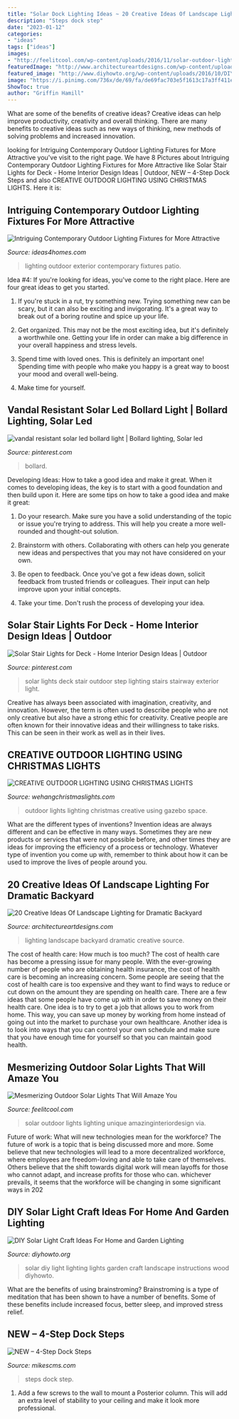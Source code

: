 ```yaml
---
title: "Solar Dock Lighting Ideas ~ 20 Creative Ideas Of Landscape Lighting For Dramatic Backyard"
description: "Steps dock step"
date: "2023-01-12"
categories:
- "ideas"
tags: ["ideas"]
images:
- "http://feelitcool.com/wp-content/uploads/2016/11/solar-outdoor-lighting-ideas3.jpg"
featuredImage: "http://www.architectureartdesigns.com/wp-content/uploads/2014/01/1231-630x419.jpg"
featured_image: "http://www.diyhowto.org/wp-content/uploads/2016/10/DIYHowto-DIY-Solar-Light-Lighting-Ideas-Picture-Instructions-09.jpg"
image: "https://i.pinimg.com/736x/de/69/fa/de69fac703e5f1613c17a3ff411eadaf.jpg"
ShowToc: true
author: "Griffin Hamill"
---
```



What are some of the benefits of creative ideas?
Creative ideas can help improve productivity, creativity and overall thinking. There are many benefits to creative ideas such as new ways of thinking, new methods of solving problems and increased innovation.

	

		
looking for Intriguing Contemporary Outdoor Lighting Fixtures for More Attractive you've visit to the right page. We have 8 Pictures about Intriguing Contemporary Outdoor Lighting Fixtures for More Attractive like Solar Stair Lights for Deck - Home Interior Design Ideas | Outdoor, NEW – 4-Step Dock Steps and also CREATIVE OUTDOOR LIGHTING USING CHRISTMAS LIGHTS. Here it is:
		
    
## Intriguing Contemporary Outdoor Lighting Fixtures For More Attractive

<img loading=lazy src="http://www.ideas4homes.com/wp-content/uploads/2015/08/Contemporary-Outdoor-Lighting-Fixtures-and-Dark-Wicker-Sofa-Chaise-in-Cozy-Patio-facing-Grass-Yard.jpg" onerror="this.onerror=null;this.src='https://tse4.mm.bing.net/th?id=OIP.yGHn3X1kc2Sdk-ZGJjHIrQHaFM&amp;pid=15.1';" alt="Intriguing Contemporary Outdoor Lighting Fixtures for More Attractive">

_Source: ideas4homes.com_

>lighting outdoor exterior contemporary fixtures patio. 

	

Idea #4:
If you're looking for ideas, you've come to the right place. Here are four great ideas to get you started.
1. If you're stuck in a rut, try something new. Trying something new can be scary, but it can also be exciting and invigorating. It's a great way to break out of a boring routine and spice up your life.

2. Get organized. This may not be the most exciting idea, but it's definitely a worthwhile one. Getting your life in order can make a big difference in your overall happiness and stress levels.

3. Spend time with loved ones. This is definitely an important one! Spending time with people who make you happy is a great way to boost your mood and overall well-being.

4. Make time for yourself.

    
## Vandal Resistant Solar Led Bollard Light | Bollard Lighting, Solar Led

<img loading=lazy src="https://i.pinimg.com/736x/de/69/fa/de69fac703e5f1613c17a3ff411eadaf.jpg" onerror="this.onerror=null;this.src='https://tse3.mm.bing.net/th?id=OIP.jo49P8ZeKL0Qmt9fdQ9VhAHaE8&amp;pid=15.1';" alt="vandal resistant solar led bollard light | Bollard lighting, Solar led">

_Source: pinterest.com_

>bollard. 

	

Developing Ideas: How to take a good idea and make it great.
When it comes to developing ideas, the key is to start with a good foundation and then build upon it. Here are some tips on how to take a good idea and make it great:
1. Do your research. Make sure you have a solid understanding of the topic or issue you're trying to address. This will help you create a more well-rounded and thought-out solution.

2. Brainstorm with others. Collaborating with others can help you generate new ideas and perspectives that you may not have considered on your own.

3. Be open to feedback. Once you've got a few ideas down, solicit feedback from trusted friends or colleagues. Their input can help improve upon your initial concepts.

4. Take your time. Don't rush the process of developing your idea.

    
## Solar Stair Lights For Deck - Home Interior Design Ideas | Outdoor

<img loading=lazy src="https://i.pinimg.com/736x/e6/ae/f8/e6aef853878dffa7e782c08b768537d7.jpg" onerror="this.onerror=null;this.src='https://tse1.mm.bing.net/th?id=OIP.ezwlCqwwQasJCZYdhCTbYgHaI2&amp;pid=15.1';" alt="Solar Stair Lights for Deck - Home Interior Design Ideas | Outdoor">

_Source: pinterest.com_

>solar lights deck stair outdoor step lighting stairs stairway exterior light. 

	

Creative has always been associated with imagination, creativity, and innovation. However, the term is often used to describe people who are not only creative but also have a strong ethic for creativity. Creative people are often known for their innovative ideas and their willingness to take risks. This can be seen in their work as well as in their lives.

    
## CREATIVE OUTDOOR LIGHTING USING CHRISTMAS LIGHTS

<img loading=lazy src="https://www.wehangchristmaslights.com/my-content/uploads/2016/03/74612a2c9987b2953037d5a91349411d-1.jpg" onerror="this.onerror=null;this.src='https://tse3.mm.bing.net/th?id=OIP.HkjKyO76KrOG2zJ2ANl5swHaLH&amp;pid=15.1';" alt="CREATIVE OUTDOOR LIGHTING USING CHRISTMAS LIGHTS">

_Source: wehangchristmaslights.com_

>outdoor lights lighting christmas creative using gazebo space. 

	

What are the different types of inventions?
Invention ideas are always different and can be effective in many ways. Sometimes they are new products or services that were not possible before, and other times they are ideas for improving the efficiency of a process or technology. Whatever type of invention you come up with, remember to think about how it can be used to improve the lives of people around you.

    
## 20 Creative Ideas Of Landscape Lighting For Dramatic Backyard

<img loading=lazy src="http://www.architectureartdesigns.com/wp-content/uploads/2014/01/1231-630x419.jpg" onerror="this.onerror=null;this.src='https://tse2.mm.bing.net/th?id=OIP.DkfLcc18mmKGjyMjvCtscgHaE7&amp;pid=15.1';" alt="20 Creative Ideas Of Landscape Lighting for Dramatic Backyard">

_Source: architectureartdesigns.com_

>lighting landscape backyard dramatic creative source. 

	

The cost of health care: How much is too much?
The cost of health care has become a pressing issue for many people. With the ever-growing number of people who are obtaining health insurance, the cost of health care is becoming an increasing concern. Some people are seeing that the cost of health care is too expensive and they want to find ways to reduce or cut down on the amount they are spending on health care. There are a few ideas that some people have come up with in order to save money on their health care. One idea is to try to get a job that allows you to work from home. This way, you can save up money by working from home instead of going out into the market to purchase your own healthcare. Another idea is to look into ways that you can control your own schedule and make sure that you have enough time for yourself so that you can maintain good health.

    
## Mesmerizing Outdoor Solar Lights That Will Amaze You

<img loading=lazy src="http://feelitcool.com/wp-content/uploads/2016/11/solar-outdoor-lighting-ideas3.jpg" onerror="this.onerror=null;this.src='https://tse2.mm.bing.net/th?id=OIP.o9TLtnIZchF6tm-ysjnDHwHaJ3&amp;pid=15.1';" alt="Mesmerizing Outdoor Solar Lights That Will Amaze You">

_Source: feelitcool.com_

>solar outdoor lights lighting unique amazinginteriordesign via. 

	

Future of work: What will new technologies mean for the workforce?
The future of work is a topic that is being discussed more and more. Some believe that new technologies will lead to a more decentralized workforce, where employees are freedom-loving and able to take care of themselves. Others believe that the shift towards digital work will mean layoffs for those who cannot adapt, and increase profits for those who can. whichever prevails, it seems that the workforce will be changing in some significant ways in 202
    
## DIY Solar Light Craft Ideas For Home And Garden Lighting

<img loading=lazy src="http://www.diyhowto.org/wp-content/uploads/2016/10/DIYHowto-DIY-Solar-Light-Lighting-Ideas-Picture-Instructions-09.jpg" onerror="this.onerror=null;this.src='https://tse2.mm.bing.net/th?id=OIP.zezNyAPloI1GGZUe2MHPsgHaLH&amp;pid=15.1';" alt="DIY Solar Light Craft Ideas For Home and Garden Lighting">

_Source: diyhowto.org_

>solar diy light lighting lights garden craft landscape instructions wood diyhowto. 

	

What are the benefits of using brainstroming?
Brainstroming is a type of meditation that has been shown to have a number of benefits. Some of these benefits include increased focus, better sleep, and improved stress relief.

    
## NEW – 4-Step Dock Steps

<img loading=lazy src="https://www.mikescms.com/wp-content/uploads/2018/05/IMG_2960-e1527637335638-768x1024.jpg" onerror="this.onerror=null;this.src='https://tse2.mm.bing.net/th?id=OIP.PNKk7T7BUlrQiUcqgrFyfQHaJ4&amp;pid=15.1';" alt="NEW – 4-Step Dock Steps">

_Source: mikescms.com_

>steps dock step. 

	

1. Add a few screws to the wall to mount a Posterior column. This will add an extra level of stability to your ceiling and make it look more professional.

